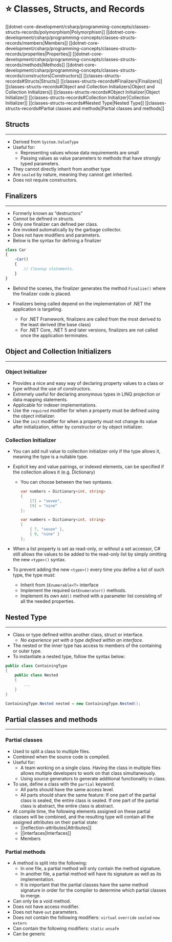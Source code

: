 # ⭐ Classes, Structs, and Records

[[dotnet-core-development/csharp/programming-concepts/classes-structs-records/polymorphism|Polymorphism]]
[[dotnet-core-development/csharp/programming-concepts/classes-structs-records/members|Members]]
[[dotnet-core-development/csharp/programming-concepts/classes-structs-records/properties|Properties]]
[[dotnet-core-development/csharp/programming-concepts/classes-structs-records/methods|Methods]]
[[dotnet-core-development/csharp/programming-concepts/classes-structs-records/constructors|Constructors]]
[[classes-structs-records#Structs|Structs]]
[[classes-structs-records#Finalizers|Finalizers]]
[[classes-structs-records#Object and Collection Initializers|Object and Collection Initializers]]
	[[classes-structs-records#Object Initializer|Object Initializer]]
	[[classes-structs-records#Collection Initializer|Collection Initializer]]
[[classes-structs-records#Nested Type|Nested Type]]
[[classes-structs-records#Partial classes and methods|Partial classes and methods]]

## Structs

---

- Derived from `System.ValueType`
- Useful for:
    - Representing values whose data requirements are small
    - Passing values as value parameters to methods that have strongly typed parameters.
- They cannot directly inherit from another type
- Are `sealed` by nature, meaning they cannot get inherited.
- Does not require constructors.

## Finalizers

---

- Formerly known as “destructors”
- Cannot be defined in structs.
- Only one finalizer can defined per class.
- Are invoked automatically by the garbage collector.
- Does not have modifiers and parameters.
- Below is the syntax for defining a finalizer

```jsx
class Car
{
	~Car()
	{
		// Cleanup statements.
	}
}
```

- Behind the scenes, the finalizer generates the method `Finalize()` where the finalizer code is placed.
    
- Finalizers being called depend on the implementation of .NET the application is targeting.
    - For .NET Framework, finalizers are called from the most derived to the least derived (the base class)
    - For .NET Core, .NET 5 and later versions, finalizers are not called once the application terminates.

## Object and Collection Initializers

---

### Object Initializer

- Provides a nice and easy way of declaring property values to a class or type without the use of constructors.    
- Extremely useful for declaring anonymous types in LINQ projection or data mapping statements.
- Applicable for indexer implementations.
- Use the `required` modifier for when a property must be defined using the object initializer.
- Use the `init` modifier for when a property must not change its value after initialization, either by constructor or by object initializer.

### Collection Initializer

- You can add null value to collection initializer only if the type allows it, meaning the type is a nullable type.
- Explicit key and value pairings, or indexed elements, can be specified if the collection allows it (e.g. Dictionary)
    - You can choose between the two syntaxes.
        
        ```csharp
        var numbers = Dictionary<int, string>
        {
        	[7] = "seven",
        	[9] = "nine"
        };
        ```
        
        ```csharp
        var numbers = Dictionary<int, string>
        {
        	{ 7, "seven" },
        	{ 9, "nine" }
        };
        ```
        
- When a list property is set as read-only, or without a set accessor, C# still allows the values to be added to the read-only list by simply omitting the new `<type>()` syntax.
    
- To prevent adding the new `<type>()` every time you define a list of such type, the type must:
    - Inherit from `IEnumerable<T>` interface
    - Implement the required `GetEnumerator()` methods.
    - Implement its own `Add()` method with a parameter list consisting of all the needed properties.

## Nested Type

---

- Class or type defined within another class, struct or interface.
    - _No experience yet with a type defined within an interface_.
- The nested or the inner type has access to members of the containing or outer type.
- To instantiate a nested type, follow the syntax below:

```csharp
public class ContainingType
{
	public class Nested
	{
		...
	}
}

ContainingType.Nested nested = new ContainingType.Nested();
```

## Partial classes and methods

---

### Partial classes

- Used to split a class to multiple files.
- Combined when the source code is compiled.
- Useful for:
    - A team working on a single class. Having the class in multiple files allows multiple developers to work on that class simultaneously.
    - Using source generators to generate additional functionality in class.
- To use, define a class with the `partial` keyword.
    - All parts should have the same access level.
    - All parts should share the same feature: If one part of the partial class is sealed, the entire class is sealed. If one part of the partial class is abstract, the entire class is abstract.
- At compile time, the following elements assigned on these partial classes will be combined, and the resulting type will contain all the assigned attributes on their partial state:
    - [[reflection-attributes|Attributes]]
    - [[interfaces|Interfaces]]
    - Members

### Partial methods

- A method is split into the following:
    - In one file, a partial method will only contain the method signature.
    - In another file, a partial method will have its signature as well as its implementation.
    - It is important that the partial classes have the same method signature in order for the compiler to determine which partial classes to merge.
- Can only be a void method.
- Does not have access modifier.
- Does not have `out` parameters.
- Does not contain the following modifiers: `virtual` `override` `sealed` `new` `extern`
- Can contain the following modifiers: `static` `unsafe`
- Can be generic
